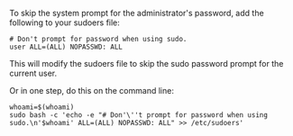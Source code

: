 To skip the system prompt for the administrator's password, add the following to your sudoers file:
```
# Don't prompt for password when using sudo.
user ALL=(ALL) NOPASSWD: ALL
```
This will modify the sudoers file to skip the sudo password prompt for the current user.

Or in one step, do this on the command line:
```
whoami=$(whoami)
sudo bash -c 'echo -e "# Don'\''t prompt for password when using sudo.\n'$whoami' ALL=(ALL) NOPASSWD: ALL" >> /etc/sudoers'
```